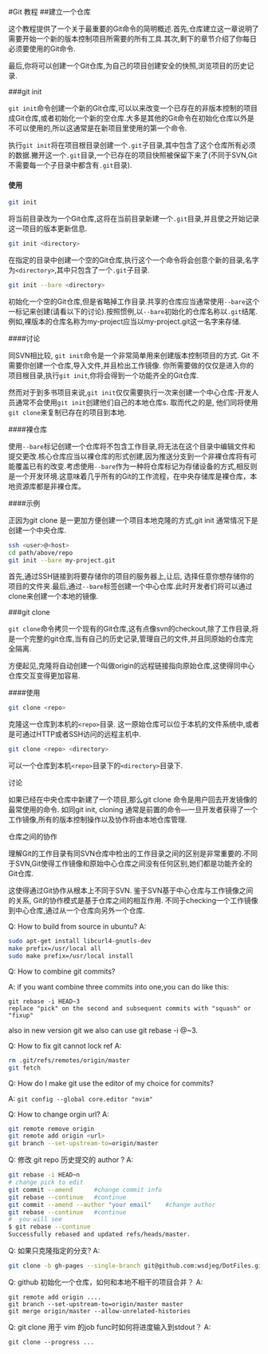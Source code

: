 #Git 教程
##建立一个仓库


这个教程提供了一个关于最重要的Git命令的简明概述.首先,仓库建立这一章说明了需要开始一个新的版本控制项目所需要的所有工具.其次,剩下的章节介绍了你每日必须要使用的Git命令.


最后,你将可以创建一个Git仓库,为自己的项目创建安全的快照,浏览项目的历史记录.

###git init

`git init`命令创建一个新的Git仓库,可以以来改变一个已存在的非版本控制的项目成Git仓库,或者初始化一个新的空仓库.大多是其他的Git命令在初始化仓库以外是不可以使用的,所以这通常是在新项目里使用的第一个命令.


执行`git init`将在项目根目录创建一个`.git`子目录,其中包含了这个仓库所有必须的数据.撇开这一个`.git`目录,一个已存在的项目快照被保留下来了(不同于SVN,Git不需要每一个子目录中都含有`.git`目录).

#### 使用
```sh
git init
```

将当前目录改为一个Git仓库,这将在当前目录新建一个`.git`目录,并且使之开始记录这一项目的版本更新信息.

```sh
git init <directory>
```

在指定的目录中创建一个空的Git仓库,执行这个一个命令将会创意个新的目录,名字为`<directory>`,其中只包含了一个`.git`子目录.

```sh
git init --bare <directory>
```

初始化一个空的Git仓库,但是省略掉工作目录.共享的仓库应当通常使用`--bare`这个一标记来创建(请看以下的讨论).按照惯例,以`--bare`初始化的仓库名称以`.git`结尾.例如,裸版本的仓库名称为my-project应当以my-project.git这一名字来存储.

####讨论

同SVN相比较, `git init`命令是一个非常简单用来创建版本控制项目的方式. Git 不需要你创建一个仓库,导入文件,并且检出工作镜像. 你所需要做的仅仅是进入你的项目根目录,执行`git init`,你将会得到一个功能齐全的Git仓库.

然而对于到多书项目来说,`git init`仅仅需要执行一次来创建一个中心仓库-开发人员通常不会使用`git init`创建他们自己的本地仓库s. 取而代之的是, 他们同将使用`git clone`来复制已存在的项目到本地.

####裸仓库

使用`--bare`标记创建一个仓库将不包含工作目录,将无法在这个目录中编辑文件和提交更改.核心仓库应当以裸仓库的形式创建,因为推送分支到一个非裸仓库将有可能覆盖已有的改变.考虑使用`--bare`作为一种将仓库标记为存储设备的方式,相反则是一个开发环境.这意味着几乎所有的Git的工作流程，在中央存储库是裸仓库，本地资源库都是非裸仓库。

####示例

正因为git clone 是一更加方便创建一个项目本地克隆的方式,git init 通常情况下是创建一个中央仓库.

```sh
ssh <user>@<host>
cd path/above/repo
git init --bare my-project.git
```
首先,通过SSH链接到将要存储你的项目的服务器上,让后, 选择任意你想存储你的项目的文件夹.最后,通过`--bare`标签创建一个中心仓库.此时开发者们将可以通过clone来创建一个本地的镜像.


###git clone


`git clone`命令拷贝一个现有的Git仓库,这有点像svn的checkout,除了工作目录,将是一个完整的git仓库,当有自己的历史记录,管理自己的文件,并且同原始的仓库完全隔离.


方便起见,克隆将自动创建一个叫做origin的远程链接指向原始仓库,这使得同中心仓库交互变得更加容易.

####使用

```sh
git clone <repo>
```
克隆这一仓库到本机的`<repo>`目录. 这一原始仓库可以位于本机的文件系统中,或者是可通过HTTP或者SSH访问的远程主机中.

```sh
git clone <repo> <directory>
```

可以一个仓库到本机`<repo>`目录下的`<directory>`目录下.

讨论

如果已经在中央仓库中新建了一个项目,那么git clone 命令是用户回去开发镜像的最常使用的命令. 如同git init, cloning 通常是前置的命令—一旦开发者获得了一个工作镜像,所有的版本控制操作以及协作将由本地仓库管理.

仓库之间的协作

理解Git的工作目录有同SVN仓库中检出的工作目录之间的区别是非常重要的.不同于SVN,Git使得工作镜像和原始中心仓库之间没有任何区别,她们都是功能齐全的Git仓库.

这使得通过Git协作从根本上不同于SVN. 鉴于SVN基于中心仓库与工作镜像之间的关系, Git的协作模式是基于仓库之间的相互作用. 不同于checking一个工作镜像到中心仓库,通过从一个仓库向另外一个仓库.


Q: How to build from source in ubuntu?
A:
```sh
sudo apt-get install libcurl4-gnutls-dev
make prefix=/usr/local all
sudo make prefix=/usr/local install
```


Q: How to combine git commits?

A: if you want combine three commits into one,you can do like this:
```
git rebase -i HEAD~3
replace "pick" on the second and subsequent commits with "squash" or "fixup"
```
also in new version git we also can use git rebase -i @~3.


Q: How to fix git cannot lock ref
A:
```sh
rm .git/refs/remotes/origin/master
git fetch
```

Q: How do I make git use the editor of my choice for commits?

A: `git config --global core.editor "nvim"`

Q: How to change orgin url?
A:
```sh
git remote remove origin
git remote add origin <url>
git branch --set-upstream-to=origin/master
```
Q: 修改 git repo 历史提交的 author ?
A:
```sh
git rebase -i HEAD~n
# change pick to edit
git commit --amend      #change commit info
git rebase --continue   #continue
git commit --amend --author "your email"    #change author
git rebase --continue   #continue
#  you will see
$ git rebase --continue
Successfully rebased and updated refs/heads/master.
```
Q: 如果只克隆指定的分支?
A:
```sh
git clone -b gh-pages --single-branch git@github.com:wsdjeg/DotFiles.git
```

Q: github 初始化一个仓库，如何和本地不相干的项目合并？
A:
```
git remote add origin ....
git branch --set-upstream-to=origin/master master
git merge origin/master --allow-unrelated-histories
```

Q: git clone 用于 vim 的job func时如何将进度输入到stdout？
A:
```
git clone --progress ...
```
